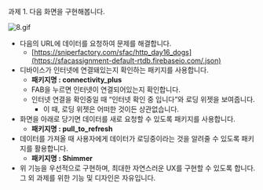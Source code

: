 과제 1. 다음 화면을 구현해봅니다.

![8.gif](https://prod-files-secure.s3.us-west-2.amazonaws.com/4f763fdd-bbba-45d6-8677-39e1a021e572/b16fc00f-67f1-46fc-827d-3cec371e6af6/8.gif)

- 다음의 URL에 데이터를 요청하여 문제를 해결합니다.
    - [https://sniperfactory.com/sfac/http_day16_dogs](https://sfacassignment-default-rtdb.firebaseio.com/.json)
- 디바이스가 인터넷에 연결돼있는지 확인하는 패키지를 사용합니다.
    - **패키지명 : connectivity_plus**
    - FAB을 누르면 인터넷이 연결되어있는지 확인합니다.
    - 인터넷 연결을 확인중일 때 “인터넷 확인 중 입니다”와 로딩 위젯을 보여줍니다.
        - 이 때, 로딩 위젯은 어떠한 것이든 상관없습니다.
- 화면을 아래로 당기면 데이터를 새로 요청할 수 있도록 패키지를 사용합니다.
    - **패키지명 : pull_to_refresh**
- 데이터를 가져올 때 사용자에게 데이터가 로딩중이라는 것을 알려줄 수 있도록 패키지를 활용합니다.
    - **패키지명 : Shimmer**
- 위 기능을 우선적으로 구현하며, 최대한 자연스러운 UX를 구현할 수 있도록 합니다.
그 외 과제를 위한 기능 및 디자인은 자유입니다.